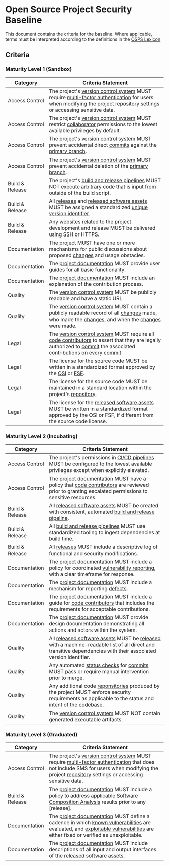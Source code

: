 # Open Source Project Security Baseline

This document contains the criteria for the baseline. Where applicable, terms must be interpreted according to the definitions in the [OSPS Lexicon](./lexicon.md)

## Criteria

### Maturity Level 1 (Sandbox)
 
| Category | Criteria Statement |
|---|---|
| Access Control | The project's [version control system] MUST require [multi-factor authentication] for users when modifying the project [repository] settings or accessing sensitive data. |
| Access Control | The project's [version control system] MUST restrict [collaborator] permissions to the lowest available privileges by default. |
| Access Control | The project's [version control system] MUST prevent accidental direct [commits] against the [primary branch]. |
| Access Control | The project's [version control system] MUST prevent accidental deletion of the [primary branch]. |
| Build & Release | The project's [build and release pipelines] MUST NOT execute [arbitrary code] that is input from outside of the build script. |
| Build & Release | All [releases] and [released software assets] MUST be assigned a standardized [unique version identifier]. |
| Build & Release | Any websites related to the project development and release MUST be delivered using SSH or HTTPS. |
| Documentation | The project MUST have one or more mechanisms for public discussions about proposed [changes] and usage obstacles. |
| Documentation | The [project documentation] MUST provide user guides for all basic functionality. |
| Documentation | The [project documentation] MUST include an explanation of the contribution process. |
| Quality | The [version control system] MUST be publicly readable and have a static URL. |
| Quality | The [version control system] MUST contain a publicly readable record of all [changes] made, who made the [changes], and when the [changes] were made. |
| Legal | The [version control system] MUST require all [code contributors] to assert that they are legally authorized to [commit] the associated contributions on every [commit]. |
| Legal | The license for the source code MUST be written in a standardized format approved by the [OSI] or [FSF]. |
| Legal | The license for the source code MUST be maintained in a standard location within the project's [repository]. |
| Legal | The license for the [released software assets] MUST be written in a standardized format approved by the OSI or FSF, if different from the source code license. |

### Maturity Level 2 (Incubating)

| Category | Criteria Statement |
|---|---|
| Access Control | The project's permissions in [CI/CD pipelines] MUST be configured to the lowest available privileges except when explicitly elevated. |
| Access Control | The [project documentation] MUST have a policy that [code contributors] are reviewed prior to granting escalated permissions to sensitive resources. |
| Build & Release | All [released software assets] MUST be created with consistent, automated [build and release pipeline]. |
| Build & Release | All [build and release pipelines] MUST use standardized tooling to ingest dependencies at build time. |
| Build & Release | All [releases] MUST include a descriptive log of functional and security modifications. |
| Documentation | The [project documentation] MUST include a policy for coordinated [vulnerability reporting], with a clear timeframe for response. |
| Documentation | The [project documentation] MUST include a mechanism for reporting [defects]. |
| Documentation | The [project documentation] MUST include a guide for [code contributors] that includes the requirements for acceptable contributions.|
| Documentation | The [project documentation] MUST provide design documentation demonstrating all actions and actors within the system. |
| Quality | All [released software assets] MUST be [released] with a machine-readable list of all direct and transitive dependencies with their associated version identifier. |
| Quality | Any automated [status checks] for [commits]  MUST pass or require manual intervention prior to merge. |
| Quality | Any additional code [reponsitories] produced by the project MUST enforce security requirements as applicable to the status and intent of the [codebase]. |
| Quality | The [version control system] MUST NOT contain generated executable artifacts. |

### Maturity Level 3 (Graduated)

| Category | Criteria Statement |
|---|---|
| Access Control | The project's [version control system] MUST require [multi-factor authentication] that does not include SMS for users when modifying the project [repository] settings or accessing sensitive data. |
| Build & Release | The [project documentation] MUST include a policy to address applicable [Software Composition Analysis] results prior to any [release]. |
| Documentation | The [project documentation] MUST define a cadence in which [known vulnerabilities] are evaluated, and [exploitable vulnerabilities] are either fixed or verified as unexploitable. |
| Documentation | The [project documentation] MUST include descriptions of all input and output interfaces of the [released software assets]. |

[arbitrary code]: ./lexicon.md#arbitrary-code
[build and release pipelines]: ./lexicon.md#build-and-release-pipeline
[build and release pipeline]: ./lexicon.md#build-and-release-pipeline
[changes]: ./lexicon.md#changes
[CI/CD pipelines]: ./lexicon.md#cicd-pipelines
[code contributors]: ./lexicon.md#code-contributors
[codebase]: ./lexicon.md#codebase
[collaborator]: ./lexicon.md#collaborator
[commit]: ./lexicon.md#commit
[commits]: ./lexicon.md#commit
[defects]: ./lexicon.md#defects
[exploitable vulnerabilities]: ./lexicon.md#exploitable-vulnerabilities
[known vulnerabilities]: ./lexicon.md#known-vulnerabilities
[multi-factor authentication]: ./lexicon.md#multi-factor-authentication-mfa
[primary branch]: ./lexicon.md#primary-branch
[project documentation]: ./lexicon.md#project-documentation
[released]: ./lexicon.md#release
[released software assets]: ./lexicon.md#released-software-assets
[releases]: ./lexicon.md#release
[repository]: ./lexicon.md#repository
[reponsitories]: ./lexicon.md#repository
[Software Composition Analysis]: ./lexicon.md#software-composition-analysis-sca
[status checks]: ./lexicon.md#status-checks
[unique version identifier]: ./lexicon.md#unique-version-identifier
[version control system]: ./lexicon.md#version-control-system
[vulnerability reporting]: ./lexicon.md#vulnerability-reporting

[FSF]: https://www.fsf.org/
[OSI]: https://opensource.org/
